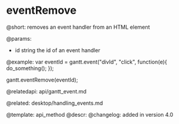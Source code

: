 eventRemove
=============

@short: 
	removes an event handler from an HTML element
	

@params:
- id		string		the id of an event handler

@example:
var eventId = gantt.event("divId", "click", function(e){
		do_something();
});

gantt.eventRemove(eventId);

@relatedapi: api/gantt_event.md

@related: desktop/handling_events.md

@template:	api_method
@descr:
@changelog:
added in version 4.0